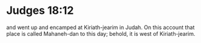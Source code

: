 # Judges 18:12

and went up and encamped at Kiriath-jearim in Judah. On this account that place is called Mahaneh-dan to this day; behold, it is west of Kiriath-jearim.

